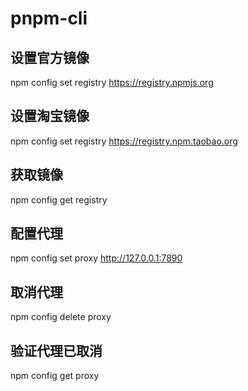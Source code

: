 # pnpm-cli

## 设置官方镜像
npm config set registry https://registry.npmjs.org

## 设置淘宝镜像
npm config set registry https://registry.npm.taobao.org

## 获取镜像
npm config get registry

## 配置代理
npm config set proxy http://127.0.0.1:7890

## 取消代理
npm config delete proxy

## 验证代理已取消
npm config get proxy